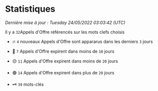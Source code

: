 # Statistiques


_Dernière mise à jour : Tuesday 24/05/2022 03:03:42 (UTC)_ 

Il y a `32`Appels d'Offre référencés sur les mots clefs choisis

- 🔥 `4` nouveaux Appels d'Offre sont appararus dans les derniers `3` jours
- 🔴  `7` Appels d'Offre expirent dans moins de `10` jours
- 🟡  `11` Appels d'Offre expirent dans moins de `20` jours
- 🟢  `14` Appels d'Offre expirent dans plus de `20` jours

- 🗝 `39` mots-clés